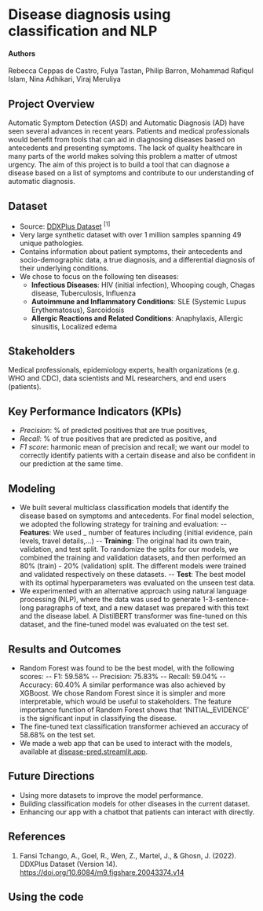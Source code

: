 # Disease diagnosis using classification and NLP
#### Authors
Rebecca Ceppas de Castro, Fulya Tastan, Philip Barron, Mohammad Rafiqul Islam, Nina Adhikari, Viraj Meruliya

## Project Overview
Automatic Symptom Detection (ASD) and Automatic Diagnosis (AD) have seen several advances in recent years. Patients and medical professionals would benefit from tools that can aid in diagnosing diseases based on antecedents and presenting symptoms. The lack of quality healthcare in many parts of the world makes solving this problem a matter of utmost urgency. The aim of this project is to build a tool that can diagnose a disease based on a list of symptoms and contribute to our understanding of automatic diagnosis.

## Dataset
- Source: [DDXPlus Dataset](https://figshare.com/articles/dataset/DDXPlus_Dataset/20043374) <sup>[1]</sup> 
- Very large synthetic dataset with over 1 million samples spanning 49 unique pathologies.
- Contains information about patient symptoms, their antecedents and socio-demographic data, a true diagnosis, and a differential diagnosis of their underlying conditions. 
- We chose to focus on the following ten diseases:
  - **Infectious Diseases**: HIV (initial infection), Whooping cough, Chagas disease, Tuberculosis, Influenza
  - **Autoimmune and Inflammatory Conditions**: SLE (Systemic Lupus Erythematosus), Sarcoidosis
  - **Allergic Reactions and Related Conditions**: Anaphylaxis, Allergic sinusitis, Localized edema

## Stakeholders
Medical professionals, epidemiology experts, health organizations (e.g. WHO and CDC), data scientists and ML researchers, and end users (patients).

## Key Performance Indicators (KPIs)
- *Precision*: % of predicted positives that are true positives,
- *Recall*: % of true positives that are predicted as positive, and
- *F1 score*: harmonic mean of precision and recall; we want our model to correctly identify patients with a certain disease and also be confident in our prediction at the same time.

## Modeling
- We built several multiclass classification models that identify the disease based on symptoms and antecedents. For final model selection, we adopted the following strategy for training and evaluation:
-- **Features**: We used _ number of features including (initial evidence, pain levels, travel details,...)
-- **Training**: The original had its own train, validation, and test split. To randomize the splits for our models, we combined the training and validation datasets, and then performed an 80% (train) - 20% (validation) split. The different models were trained and validated respectively on these datasets.
-- **Test**: The best model with its optimal hyperparameters was evaluated on the unseen test data.
- We experimented with an alternative approach using natural language processing (NLP), where the data was used to generate 1-3-sentence-long paragraphs of text, and a new dataset was prepared with this text and the disease label. A DistilBERT transformer was fine-tuned on this dataset, and the fine-tuned model was evaluated on the test set.

## Results and Outcomes
- Random Forest was found to be the best model, with the following scores:
-- F1: 59.58%
-- Precision: 75.83%
-- Recall: 59.04%
-- Accuracy: 60.40%
A similar performance was also achieved by XGBoost. We chose Random Forest since it is simpler and more interpretable, which would be useful to stakeholders. The feature importance function of Random Forest shows that ‘INITIAL_EVIDENCE’ is the significant input in classifying the disease.
- The fine-tuned text classification transformer achieved an accuracy of 58.68% on the test set.
- We made a web app that can be used to interact with the models, available at [disease-pred.streamlit.app](https://disease-pred.streamlit.app/). 

## Future Directions
- Using more datasets to improve the model performance.
- Building classification models for other diseases in the current dataset.
- Enhancing our app with a chatbot that patients can interact with directly.

## References
1. Fansi Tchango, A., Goel, R., Wen, Z., Martel, J., & Ghosn, J. (2022). DDXPlus Dataset (Version 14).  https://doi.org/10.6084/m9.figshare.20043374.v14

## Using the code
